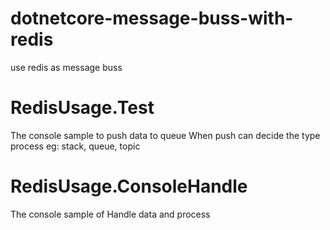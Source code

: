 # dotnetcore-message-buss-with-redis
use redis as message buss

# RedisUsage.Test
The console sample to push data to queue
When push can decide the type process eg: stack, queue, topic

# RedisUsage.ConsoleHandle
The console sample of Handle data and process
